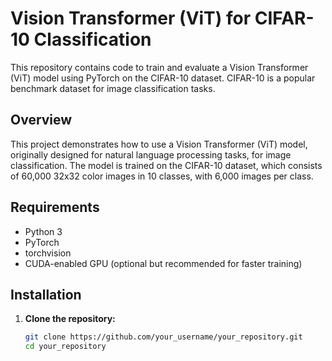 # Vision Transformer (ViT) for CIFAR-10 Classification

This repository contains code to train and evaluate a Vision Transformer (ViT) model using PyTorch on the CIFAR-10 dataset. CIFAR-10 is a popular benchmark dataset for image classification tasks.

## Overview

This project demonstrates how to use a Vision Transformer (ViT) model, originally designed for natural language processing tasks, for image classification. The model is trained on the CIFAR-10 dataset, which consists of 60,000 32x32 color images in 10 classes, with 6,000 images per class.

## Requirements

- Python 3
- PyTorch
- torchvision
- CUDA-enabled GPU (optional but recommended for faster training)

## Installation

1. **Clone the repository:**

   ```bash
   git clone https://github.com/your_username/your_repository.git
   cd your_repository
